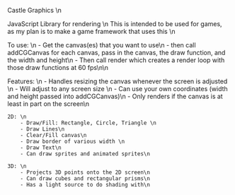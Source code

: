 Castle Graphics \n

JavaScript Library for rendering \n
This is intended to be used for games, as my plan is to make a game framework that uses this \n

To use: \n
    - Get the canvas(es) that you want to use\n
    - then call addCGCanvas for each canvas, pass in the canvas, the draw function, and the width and height\n
    - Then call render which creates a render loop with those draw functions at 60 fps\n\n

Features: \n
    - Handles resizing the canvas whenever the screen is adjusted \n
    - Will adjust to any screen size \n
    - Can use your own coordinates (width and height passed into addCGCanvas)\n
    - Only renders if the canvas is at least in part on the screen\n

    2D: \n
        - Draw/Fill: Rectangle, Circle, Triangle \n
        - Draw Lines\n
        - Clear/Fill canvas\n
        - Draw border of various width \n
        - Draw Text\n
        - Can draw sprites and animated sprites\n

    3D: \n
        - Projects 3D points onto the 2D screen\n
        - Can draw cubes and rectangular prisms\n 
        - Has a light source to do shading with\n
